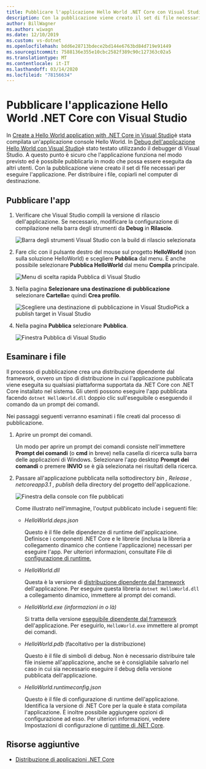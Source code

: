 ```yaml
---
title: Pubblicare l'applicazione Hello World .NET Core con Visual Studio
description: Con la pubblicazione viene creato il set di file necessari per eseguire l'applicazione .NET Core.
author: BillWagner
ms.author: wiwagn
ms.date: 12/10/2019
ms.custom: vs-dotnet
ms.openlocfilehash: bdd6e28713bdece2bd144e6763bd84d719e91449
ms.sourcegitcommit: 7588136e355e10cbc2582f389c90c127363c02a5
ms.translationtype: MT
ms.contentlocale: it-IT
ms.lasthandoff: 03/14/2020
ms.locfileid: "78156634"
---
```

# <a name="publish-your-net-core-hello-world-application-with-visual-studio"></a>Pubblicare l'applicazione Hello World .NET Core con Visual Studio

In [Create a Hello World application with .NET Core in Visual Studio](with-visual-studio.md)è stata compilata un'applicazione console Hello World. In [Debug dell'applicazione Hello World con Visual Studio](debugging-with-visual-studio.md)è stato testato utilizzando il debugger di Visual Studio. A questo punto è sicuro che l'applicazione funziona nel modo previsto ed è possibile pubblicarla in modo che possa essere eseguita da altri utenti. Con la pubblicazione viene creato il set di file necessari per eseguire l'applicazione. Per distribuire i file, copiarli nel computer di destinazione.

## <a name="publish-the-app"></a>Pubblicare l'app

1. Verificare che Visual Studio compili la versione di rilascio dell'applicazione. Se necessario, modificare la configurazione di compilazione nella barra degli strumenti da **Debug** in **Rilascio**.

   ![Barra degli strumenti Visual Studio con la build di rilascio selezionata](media/publishing-with-visual-studio/visual-studio-toolbar-release.png)

1. Fare clic con il pulsante destro del mouse sul progetto **HelloWorld** (non sulla soluzione HelloWorld) e scegliere **Pubblica** dal menu. È anche possibile selezionare **Pubblica HelloWorld** dal menu **Compila** principale.

   ![Menu di scelta rapida Pubblica di Visual Studio](media/publishing-with-visual-studio/publish-context-menu.png)

1. Nella pagina **Selezionare una destinazione di pubblicazione** selezionare **Cartella**e quindi **Crea profilo**.

   ![Scegliere una destinazione di pubblicazione in Visual StudioPick a publish target in Visual Studio](media/publishing-with-visual-studio/pick-publish-target.png)

1. Nella pagina **Pubblica** selezionare **Pubblica**.

   ![Finestra Pubblica di Visual Studio](media/publishing-with-visual-studio/publish-page.png)

## <a name="inspect-the-files"></a>Esaminare i file

Il processo di pubblicazione crea una distribuzione dipendente dal framework, ovvero un tipo di distribuzione in cui l'applicazione pubblicata viene eseguita su qualsiasi piattaforma supportata da .NET Core con .NET Core installato nel sistema. Gli utenti possono eseguire l'app pubblicata facendo `dotnet HelloWorld.dll` doppio clic sull'eseguibile o eseguendo il comando da un prompt dei comandi.

Nei passaggi seguenti verranno esaminati i file creati dal processo di pubblicazione.

1. Aprire un prompt dei comandi.

   Un modo per aprire un prompt dei comandi consiste nell'immettere **Prompt dei comandi** (o **cmd** in breve) nella casella di ricerca sulla barra delle applicazioni di Windows. Selezionare l'app desktop **Prompt dei comandi** o premere **INVIO** se è già selezionata nei risultati della ricerca.

1. Passare all'applicazione pubblicata nella sottodirectory *bin , Release , netcoreapp3.1 , publish* della directory del progetto dell'applicazione.

   ![Finestra della console con file pubblicati](media/publishing-with-visual-studio/published-files-output.png)

   Come illustrato nell'immagine, l'output pubblicato include i seguenti file:

      * *HelloWorld.deps.json*

         Questo è il file delle dipendenze di runtime dell'applicazione. Definisce i componenti .NET Core e le librerie (inclusa la libreria a collegamento dinamico che contiene l'applicazione) necessari per eseguire l'app. Per ulteriori informazioni, consultate File di [configurazione di runtime.](https://github.com/dotnet/cli/blob/85ca206d84633d658d7363894c4ea9d59e515c1a/Documentation/specs/runtime-configuration-file.md)

      * *HelloWorld.dll*

         Questa è la versione di [distribuzione dipendente dal framework](../deploying/deploy-with-cli.md#framework-dependent-deployment) dell'applicazione. Per eseguire questa libreria `dotnet HelloWorld.dll` a collegamento dinamico, immettere al prompt dei comandi.

      * *HelloWorld.exe (informazioni in o là)*

         Si tratta della versione [eseguibile dipendente dal framework](../deploying/deploy-with-cli.md#framework-dependent-executable) dell'applicazione. Per eseguirlo, `HelloWorld.exe` immettere al prompt dei comandi.

      * *HelloWorld.pdb* (facoltativo per la distribuzione)

         Questo è il file di simboli di debug. Non è necessario distribuire tale file insieme all'applicazione, anche se è consigliabile salvarlo nel caso in cui sia necessario eseguire il debug della versione pubblicata dell'applicazione.

      * *HelloWorld.runtimeconfig.json*

         Questo è il file di configurazione di runtime dell'applicazione. Identifica la versione di .NET Core per la quale è stata compilata l'applicazione. È inoltre possibile aggiungere opzioni di configurazione ad esso. Per ulteriori informazioni, vedere Impostazioni di configurazione di [runtime di .NET Core](../run-time-config/index.md#runtimeconfigjson).

## <a name="additional-resources"></a>Risorse aggiuntive

- [Distribuzione di applicazioni .NET Core](../deploying/index.md)
